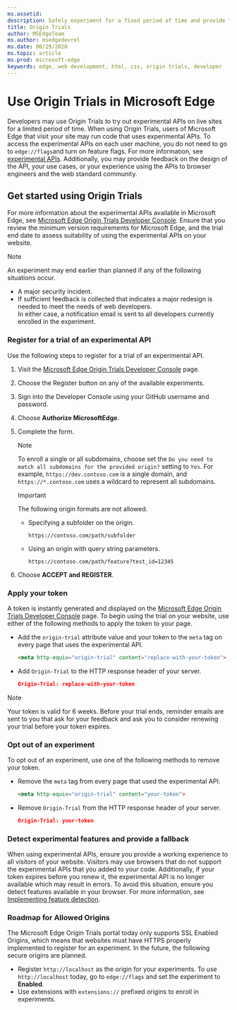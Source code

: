 ```yaml
---
ms.assetid: 
description: Safely experiment for a fixed period of time and provide feedback on new platform features.
title: Origin Trials
author: MSEdgeTeam
ms.author: msedgedevrel
ms.date: 06/29/2020
ms.topic: article
ms.prod: microsoft-edge
keywords: edge, web development, html, css, origin trials, developer
---
```


# Use Origin Trials in Microsoft Edge  

Developers may use Origin Trials to try out experimental APIs on live sites for a limited period of time.  When using Origin Trials, users of Microsoft Edge that visit your site may run code that uses experimental APIs.  To access the experimental APIs on each user machine, you do not need to go to `edge://flags`and turn on feature flags.  For more information, see [experimental APIs][DeveloperMicrsoftEdgeOriginTrials].  Additionally, you may provide feedback on the design of the API, your use cases, or your experience using the APIs to browser engineers and the web standard community.  

## Get started using Origin Trials  

For more information about the experimental APIs available in Microsoft Edge, see [Microsoft Edge Origin Trials Developer Console][DeveloperMicrsoftEdgeOriginTrials].  Ensure that you review the minimum version requirements for Microsoft Edge, and the trial end date to assess suitability of using the experimental APIs on your website.  

> [!NOTE]
> An experiment may end earlier than planned if any of the following situations occur.  
> *   A major security incident.  
> *   If sufficient feedback is collected that indicates a major redesign is needed to meet the needs of web developers.  
> In either case, a notification email is sent to all developers currently enrolled in the experiment.  

### Register for a trial of an experimental API  

Use the following steps to register for a trial of an experimental API.  

1.  Visit the [Microsoft Edge Origin Trials Developer Console][DeveloperMicrsoftEdgeOriginTrials] page.  
1.  Choose the Register button on any of the available experiments.  
1.  Sign into the Developer Console using your GitHub username and password.  
1.  Choose **Authorize MicrosoftEdge**.  
1.  Complete the form.  
    
    > [!NOTE]
    > To enroll a single or all subdomains, choose set the `Do you need to match all subdomains for the provided origin?` setting to `Yes`.  For example, `https://dev.contoso.com` is a single domain, and `https://*.contoso.com` uses a wildcard to represent all subdomains.  
    
    > [!IMPORTANT]
    > The following origin formats are not allowed.  
    > *   Specifying a subfolder on the origin.  
    >     
    >     ```https
    >     https://contoso.com/path/subfolder
    >     ```  
    > 
    > *   Using an origin with query string parameters.  
    >     
    >     ```https
    >     https://contoso.com/path/feature?test_id=12345
    >     ```  
    
1.  Choose **ACCEPT and REGISTER**.  

### Apply your token  

A token is instantly generated and displayed on the [Microsoft Edge Origin Trials Developer Console][DeveloperMicrsoftEdgeOriginTrials] page.  To begin using the trial on your website, use either of the following methods to apply the token to your page.  

*   Add the `origin-trial` attribute value and your token to the `meta` tag on every page that uses the experimental API.  
    
    ```html
    <meta http-equiv="origin-trial" content="replace-with-your-token">
    ```  
    
*   Add `Origin-Trial` to the HTTP response header of your server.  
    
    ```json
    Origin-Trial: replace-with-your-token
    ```  
    
> [!NOTE]
> Your token is valid for 6 weeks.  Before your trial ends, reminder emails are sent to you that ask for your feedback and ask you to consider renewing your trial before your token expires.  

### Opt out of an experiment  

To opt out of an experiment, use one of the following methods to remove your token.  

*   Remove the `meta` tag from every page that used the experimental API.  
    
    ```html
    <meta http-equiv="origin-trial" content="your-token">
    ```  
    
*   Remove `Origin-Trial` from the HTTP response header of your server.  
    
    ```json
    Origin-Trial: your-token
    ```  
    
### Detect experimental features and provide a fallback  

When using experimental APIs, ensure you provide a working experience to all visitors of your website.  Visitors may use browsers that do not support the experimental APIs that you added to your code.  Additionally, if your token expires before you renew it, the experimental API is no longer available which may result in errors.  To avoid this situation, ensure you detect features available in your browser.  For more information, see [Implementing feature detection][MDNImplementingFeatureDetection].

### Roadmap for Allowed Origins  

The Microsoft Edge Origin Trials portal today only supports SSL Enabled Origins, which means that websites must have HTTPS properly implemented to register for an experiment.  In the future, the following secure origins are planned.  

*   Register `http://localhost` as the origin for your experiments.  To use `http://localhost` today, go to `edge://flags` and set the experiment to **Enabled**.  
*   Use extensions with `extensions://` prefixed origins to enroll in experiments.  
    
<!-- links -->  

[DeveloperMicrsoftEdgeOriginTrials]: https://developer.microsoft.com/microsoft-edge/origin-trials "Microsoft Edge Origin Trials Developer Console | Microsoft Docs"  

[MDNImplementingFeatureDetection]: https://developer.mozilla.org/docs/learn/tools_and_testing/cross_browser_testing/feature_detection "Implementing feature detection | MDN"  
